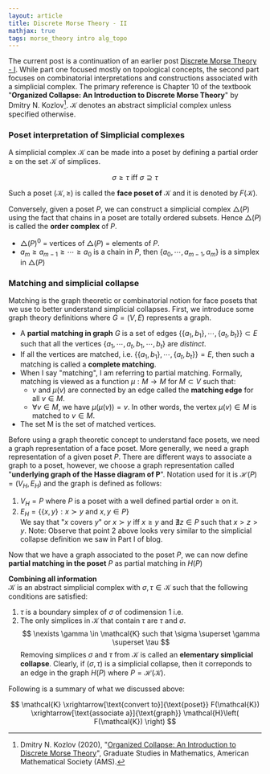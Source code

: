 ```yaml
---
layout: article
title: Discrete Morse Theory - II
mathjax: true
tags: morse_theory intro alg_topo
---
```


The current post is a continuation of an earlier post [Discrete Morse Theory - I](https://t-padma.github.io/2023/07/30/discrete-morse.html). While part one focused mostly on topological concepts, the second part focuses on combinatorial interpretations and constructions associated with a simplicial complex. The primary reference is Chapter 10 of the textbook "**Organized Collapse: An Introduction to Discrete Morse Theory**" by Dmitry N. Kozlov[^2]. $\mathcal{K}$ denotes an abstract simplicial complex unless specified otherwise.

### Poset interpretation of Simplicial complexes
A simplicial complex $\mathcal{K}$ can be made into a poset by defining a partial order $\geq$ on the set $\mathcal{K}$ of simplices. 

$$
\sigma \geq \tau \text{ iff } \sigma \supseteq \tau
$$

Such a poset $(\mathcal{K}, \geq)$ is called the **face poset of** $\mathcal{K}$ and it is denoted by $F(\mathcal{K})$.

Conversely, given a poset $P$, we can construct a simplicial complex $\triangle(P)$ using the fact that chains in a poset are totally ordered subsets. Hence $\triangle(P)$ is called the **order complex** of $P$. 
* $\triangle(P)^0$ = vertices of $\triangle(P)$ = elements of $P$.
* $a_m \geq a_{m-1} \geq \cdots \geq a_0$ is a chain in $P$, then $\lbrace a_0, \cdots, a_{m-1}, a_m \rbrace$ is a simplex in $\triangle(P)$

### Matching and simplicial collapse
Matching is the graph theoretic or combinatorial notion for face posets that we use to better understand simplicial collapses. First, we introduce some graph theory definitions where $G = (V, E)$ represents a graph.
* A **partial matching in graph** $G$ is a set of edges $\lbrace \lbrace a_1,b_1 \rbrace, \cdots, \lbrace a_t,b_t \rbrace \rbrace \subset E$ such that all the vertices $\lbrace a_1, \cdots, a_t,b_1,\cdots,b_t \rbrace$ are *distinct*.
* If all the vertices are matched, i.e. $\lbrace \lbrace a_1,b_1 \rbrace, \cdots, \lbrace a_t,b_t \rbrace \rbrace = E$, then such a matching is called a **complete matching**.
* When I say "matching", I am referring to partial matching. Formally, matching is viewed as a function $\mu: M \rightarrow M$ for $M \subset V$ such that:
  - $v$ and $\mu(v)$ are connected by an edge called the **matching edge** for all $v \in M$.
  - $\forall v \in M$, we have $\mu(\mu(v)) = v$. In other words, the vertex $\mu(v) \in M$ is matched to $v \in M$.
* The set M is the set of matched vertices.

Before using a graph theoretic concept to understand face posets, we need a graph representation of a face poset. More generally, we need a graph representation of a given poset $P$. There are different ways to associate a graph to a poset, however, we choose a graph representation called "**underlying graph of the Hasse diagram of P**". Notation used for it is $\mathcal{H}(P) = (V_H, E_H)$ and the graph is defined as follows:
1. $V_H = P$ where $P$ is a poset with a well defined partial order $\geq$ on it.
2. $E_H = \lbrace \lbrace x, y \rbrace : x \succ y \text{ and } x,y \in P  \rbrace$ \
   We say that "$x$ covers $y$" or $x \succ y$ iff $x \geq y$ and $\nexists z \in P$ such that $x > z > y$.
Note: Observe that point 2 above looks very similar to the simplicial collapse definition we saw in Part I of blog. 

Now that we have a graph associated to the poset $P$, we can now define **partial matching in the poset** $P$ as partial matching in $H(P)$

**Combining all information**\
$\mathcal{K}$ is an abstract simplicial complex with $\sigma, \tau \in \mathcal{K}$ such that the following conditions are satisfied:
1. $\tau$ is a boundary simplex of $\sigma$ of codimension $1$ i.e.  
2. The only simplices in $\mathcal{K}$ that contain $\tau$ are $\tau$ and $\sigma$.
  $$
\nexists \gamma \in \mathcal{K} such that \sigma \superset \gamma \superset \tau
  $$
Removing simplices $\sigma$ and $\tau$ from $\mathcal{K}$ is called an **elementary simplicial collapse**. Clearly, if $(\sigma, \tau)$ is a simplicial collapse, then it correponds to an edge in the graph $H(P)$ where $P = \mathcal{H}(\mathcal{K})$.

Following is a summary of what we discussed above:

$$
\mathcal{K} \xrightarrow[\text{convert to}]{\text{poset}} F(\mathcal{K}) \xrightarrow[\text{associate a}]{\text{graph}} \mathcal{H}\left( F(\mathcal{K}) \right)
$$














[^1]: Bauer, U., and Edelsbrunner, H. (2016), "[The Morse theory of Čech and Delaunay complexes](https://doi.org/10.1090/tran/6991)", Transactions of the American Mathematical Society, American Mathematical Society (AMS).
[^2]: Dmitry N. Kozlov (2020), "[Organized Collapse: An Introduction to Discrete Morse Theory](https://www.maa.org/press/maa-reviews/organized-collapse-an-introduction-to-discrete-morse-theory)", Graduate Studies in Mathematics, American Mathematical Society (AMS).
